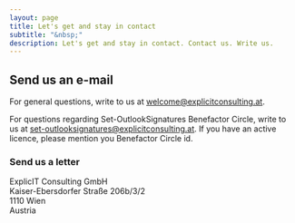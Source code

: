 ```yaml
---
layout: page
title: Let's get and stay in contact
subtitle: "&nbsp;"
description: Let's get and stay in contact. Contact us. Write us.
---
```

## Send us an e-mail
For general questions, write to us at <a href="mailto:welcome@explicitconsulting.at">welcome@explicitconsulting.at</a>.

For questions regarding Set-OutlookSignatures Benefactor Circle, write to us at <a href="mailto:set-outlooksignatures@explicitconsulting.at">set-outlooksignatures@explicitconsulting.at</a>. If you have an active licence, please mention you Benefactor Circle id.

### Send us a letter
ExplicIT Consulting GmbH<br>Kaiser-Ebersdorfer Straße 206b/3/2<br>1110 Wien<br>Austria
